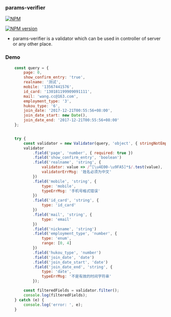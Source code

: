### params-verifier

[![NPM](http://nodei.co/npm/params-verifier.png?downloads=true)](http://nodei.co/npm/params-verifier/)

[![NPM version](https://img.shields.io/npm/v/params-verifier.svg)]()

- params-verifier is a validator which can be used in controller of server or any other place.

### Demo

```javascript
    const query = {
        page: 0,
        show_confirm_entry: 'true',
        realname: '测试',
        mobile: '13567441576',
        id_card: '130181199909091111',
        mail: 'wang.cc@163.com',
        employment_type: '3',
        hukou_type: '6',
        join_date: '2017-12-21T00:55:56+08:00',
        join_date_start: new Date(),
        join_date_end: '2017-12-21T00:55:56+08:00'
    };


    try {
        const validator = new Validator(query, 'object', { stringNotEmpty: true });
        validator
            .field('page', 'number', { required: true })
            .field('show_confirm_entry', 'boolean')
            .field('realname', 'string', {
                validator: value => /^[\u4E00-\u9FA5]*$/.test(value),
                validatorErrMsg: '姓名必须为中文'
            })
            .field('mobile', 'string', {
                type: 'mobile',
                typeErrMsg: '手机号格式错误'
            })
            .field('id_card', 'string', {
                type: 'id_card'
            })
            .field('mail', 'string', {
                type: 'email'
            })
            .field('nickname', 'string')
            .field('employment_type', 'number', {
                type: 'enum',
                range: [0, 4]
            })
            .field('hukou_type', 'number')
            .field('join_date', 'date')
            .field('join_date_start', 'date')
            .field('join_date_end', 'string', {
                type: 'date',
                typeErrMsg: '不是有效的时间字符串'
            });

        const filteredFields = validator.filter();
        console.log(filteredFields);
    } catch (e) {
        console.log('error: ', e);
    }
```